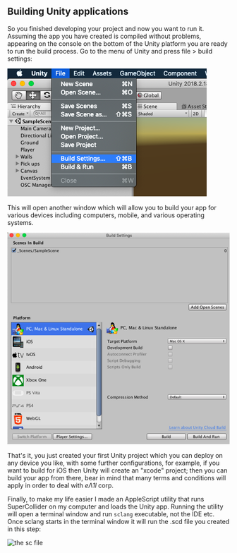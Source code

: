 ## Building Unity applications
So you finished developing your project and now you want to run it.
Assuming the app you have created is compiled without problems,
appearing on the console on the bottom of the Unity platform you are
ready to run the build process. Go to the menu of Unity and press file >
build settings:

![](./images/buildSettings.png)

This will open another window which will allow you to build your app for
various devices including computers, mobile, and various operating
systems.

![](./images/buildApp.png)

That's it, you just created your first Unity project which you can
deploy on any device you like, with some further configurations, for
example, if you want to build for iOS then Unity will create an "xcode"
project; then you can build your app from there, bear in mind that many
terms and conditions will apply in order to deal with _eΛ1l_ corp.

Finally, to make my life easier I made an AppleScript utility that runs
SuperCollider on my computer and loads the Unity app. Running the
utility will open a terminal window and run `sclang` executable, not the
IDE etc. Once sclang starts in the terminal window it will run the .scd
file you created in this step:

![the sc file](./images/scdFile.png)
